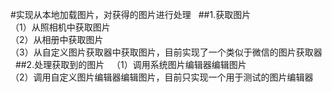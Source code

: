 #实现从本地加载图片，对获得的图片进行处理  
##1.获取图片  
（1）从照相机中获取图片  
（2）从相册中获取图片  
（3）从自定义图片获取器中获取图片，目前实现了一个类似于微信的图片获取器  
##2.处理获取到的图片    
（1）调用系统图片编辑器编辑图片  
（2）调用自定义图片编辑器编辑图片，目前只实现一个用于测试的图片编辑器  
